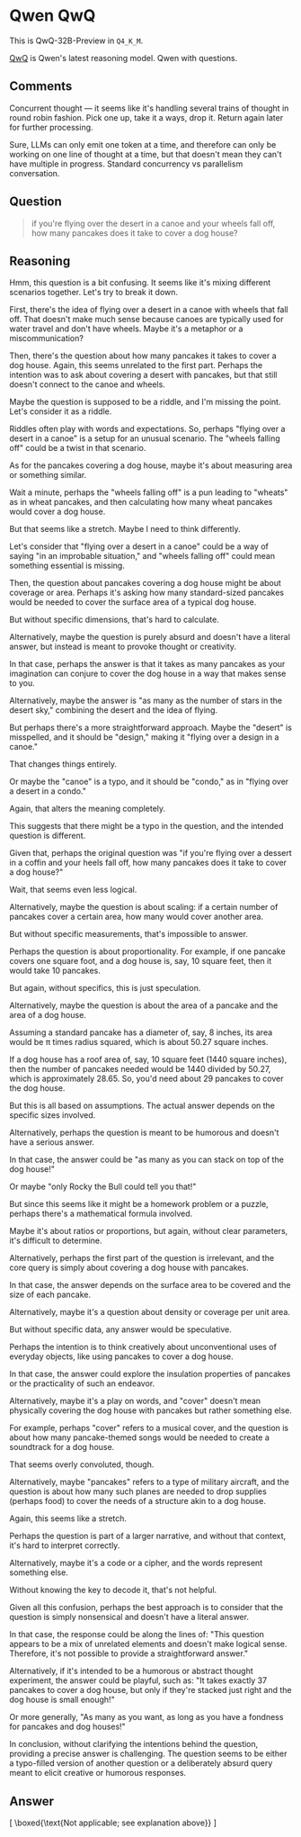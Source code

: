 # Qwen QwQ
This is QwQ-32B-Preview in `Q4_K_M`.

[QwQ](https://qwenlm.github.io/blog/qwq-32b-preview/) is Qwen's latest reasoning model. Qwen with questions.

## Comments
Concurrent thought — it seems like it's handling several trains of thought in round robin fashion. Pick one up,
take it a ways, drop it. Return again later for further processing.

Sure, LLMs can only emit one token at a time, and therefore can only be working on one line of thought at a time,
but that doesn't mean they can't have multiple in progress. Standard concurrency vs parallelism conversation.

## Question
> if you're flying over the desert in a canoe and your wheels fall off, how many pancakes does it take to cover a dog house?

## Reasoning
Hmm, this question is a bit confusing. It seems like it's mixing different scenarios together. Let's try to break it
down.

First, there's the idea of flying over a desert in a canoe with wheels that fall off. That doesn't make much sense
because canoes are typically used for water travel and don't have wheels. Maybe it's a metaphor or a
miscommunication?

Then, there's the question about how many pancakes it takes to cover a dog house. Again, this seems unrelated to the
first part. Perhaps the intention was to ask about covering a desert with pancakes, but that still doesn't connect
to the canoe and wheels.

Maybe the question is supposed to be a riddle, and I'm missing the point. Let's consider it as a riddle.

Riddles often play with words and expectations. So, perhaps "flying over a desert in a canoe" is a setup for an
unusual scenario. The "wheels falling off" could be a twist in that scenario.

As for the pancakes covering a dog house, maybe it's about measuring area or something similar.

Wait a minute, perhaps the "wheels falling off" is a pun leading to "wheats" as in wheat pancakes, and then
calculating how many wheat pancakes would cover a dog house.

But that seems like a stretch. Maybe I need to think differently.

Let's consider that "flying over a desert in a canoe" could be a way of saying "in an improbable situation," and
"wheels falling off" could mean something essential is missing.

Then, the question about pancakes covering a dog house might be about coverage or area. Perhaps it's asking how many
standard-sized pancakes would be needed to cover the surface area of a typical dog house.

But without specific dimensions, that's hard to calculate.

Alternatively, maybe the question is purely absurd and doesn't have a literal answer, but instead is meant to
provoke thought or creativity.

In that case, perhaps the answer is that it takes as many pancakes as your imagination can conjure to cover the dog
house in a way that makes sense to you.

Alternatively, maybe the answer is "as many as the number of stars in the desert sky," combining the desert and the
idea of flying.

But perhaps there's a more straightforward approach. Maybe the "desert" is misspelled, and it should be "design,"
making it "flying over a design in a canoe."

That changes things entirely.

Or maybe the "canoe" is a typo, and it should be "condo," as in "flying over a desert in a condo."

Again, that alters the meaning completely.

This suggests that there might be a typo in the question, and the intended question is different.

Given that, perhaps the original question was "if you're flying over a dessert in a coffin and your heels fall off,
how many pancakes does it take to cover a dog house?"

Wait, that seems even less logical.

Alternatively, maybe the question is about scaling: if a certain number of pancakes cover a certain area, how many
would cover another area.

But without specific measurements, that's impossible to answer.

Perhaps the question is about proportionality. For example, if one pancake covers one square foot, and a dog house
is, say, 10 square feet, then it would take 10 pancakes.

But again, without specifics, this is just speculation.

Alternatively, maybe the question is about the area of a pancake and the area of a dog house.

Assuming a standard pancake has a diameter of, say, 8 inches, its area would be π times radius squared, which is
about 50.27 square inches.

If a dog house has a roof area of, say, 10 square feet (1440 square inches), then the number of pancakes needed
would be 1440 divided by 50.27, which is approximately 28.65. So, you'd need about 29 pancakes to cover the dog
house.

But this is all based on assumptions. The actual answer depends on the specific sizes involved.

Alternatively, perhaps the question is meant to be humorous and doesn't have a serious answer.

In that case, the answer could be "as many as you can stack on top of the dog house!"

Or maybe "only Rocky the Bull could tell you that!"

But since this seems like it might be a homework problem or a puzzle, perhaps there's a mathematical formula
involved.

Maybe it's about ratios or proportions, but again, without clear parameters, it's difficult to determine.

Alternatively, perhaps the first part of the question is irrelevant, and the core query is simply about covering a
dog house with pancakes.

In that case, the answer depends on the surface area to be covered and the size of each pancake.

Alternatively, maybe it's a question about density or coverage per unit area.

But without specific data, any answer would be speculative.

Perhaps the intention is to think creatively about unconventional uses of everyday objects, like using pancakes to
cover a dog house.

In that case, the answer could explore the insulation properties of pancakes or the practicality of such an
endeavor.

Alternatively, maybe it's a play on words, and "cover" doesn't mean physically covering the dog house with pancakes
but rather something else.

For example, perhaps "cover" refers to a musical cover, and the question is about how many pancake-themed songs
would be needed to create a soundtrack for a dog house.

That seems overly convoluted, though.

Alternatively, maybe "pancakes" refers to a type of military aircraft, and the question is about how many such
planes are needed to drop supplies (perhaps food) to cover the needs of a structure akin to a dog house.

Again, this seems like a stretch.

Perhaps the question is part of a larger narrative, and without that context, it's hard to interpret correctly.

Alternatively, maybe it's a code or a cipher, and the words represent something else.

Without knowing the key to decode it, that's not helpful.

Given all this confusion, perhaps the best approach is to consider that the question is simply nonsensical and
doesn't have a literal answer.

In that case, the response could be along the lines of: "This question appears to be a mix of unrelated elements and
doesn't make logical sense. Therefore, it's not possible to provide a straightforward answer."

Alternatively, if it's intended to be a humorous or abstract thought experiment, the answer could be playful, such
as: "It takes exactly 37 pancakes to cover a dog house, but only if they're stacked just right and the dog house is
small enough!"

Or more generally, "As many as you want, as long as you have a fondness for pancakes and dog houses!"

In conclusion, without clarifying the intentions behind the question, providing a precise answer is challenging. The
question seems to be either a typo-filled version of another question or a deliberately absurd query meant to elicit
creative or humorous responses.

## Answer

\[ \boxed{\text{Not applicable; see explanation above}} \]
